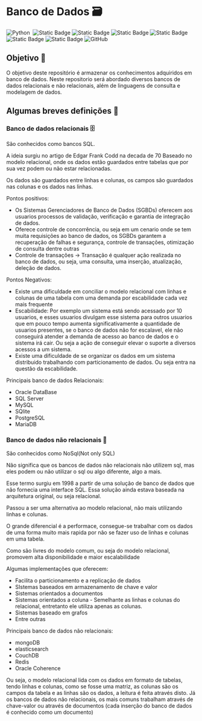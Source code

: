 # Banco de Dados 🗃️

![Python](https://img.shields.io/badge/-Python-05122A?style=flat&logo=python)&nbsp;
![Static Badge](https://img.shields.io/badge/MySQL-05122A?style=flat&logo=mysql&logoColor=blue)
![Static Badge](https://img.shields.io/badge/PostgreSQL-05122A?style=flat&logo=postgresql&logoColor=blue)
![Static Badge](https://img.shields.io/badge/SQLite-05122A?style=flat&logo=sqlite&logoColor=blue)
![Static Badge](https://img.shields.io/badge/MongoDB-05122A?style=flat&logo=mongodb&logoColor=green)
![Static Badge](https://img.shields.io/badge/Redis-05122A?style=flat&logo=redis&logoColor=red)
![Static Badge](https://img.shields.io/badge/CouchDB-05122A?style=plastic&logo=apachecouchdb&logoColor=red)
![GitHub](https://img.shields.io/badge/-GitHub-05122A?style=flat&logo=github)&nbsp;



## Objetivo 🚀

O objetivo deste repositório é armazenar os conhecimentos adquiridos em  banco de dados. Neste repositorio será abordado diversos bancos de dados relacionais e não relacionais, além de linguagens de consulta e modelagem de dados.

## Algumas breves definições 📝

### Banco de dados relacionais 🗄️

São conhecidos como bancos SQL.

A ideia surgiu no artigo de Edgar Frank Codd na decada de 70
Baseado no modelo relacional, onde os dados estão guardados entre tabelas que por sua vez podem ou não estar relacionadas. 

Os dados são guardados entre linhas e colunas, os campos são guardados nas colunas e os dados nas linhas.

Pontos positivos:
- Os Sistemas Gerenciadores de Banco de Dados (SGBDs) oferecem aos usuarios processos de validação, verificação e garantia de integração de dados.
- Oferece controle de concorrência, ou seja em um cenario onde se tem muita requisições ao banco de dados, os SGBDs garantem a recuperação de falhas e segurança,
controle de transações, otimização de consulta dentre outras
- Controle de transações -> Transação é qualquer ação realizada no banco de dados, ou seja, uma consulta, uma inserção, atualização, deleção de dados.

Pontos Negativos:
- Existe uma dificuldade em conciliar o modelo relacional com linhas e colunas de uma tabela com uma demanda por escabilidade cada vez mais frequente
- Escabilidade:  Por exemplo um sistema está sendo acessado por 10 usuarios, e esses usuarios divulgam esse sistema para outros usuarios que em pouco tempo 
aumenta significativamente a quantidade de usuarios presentes, se o banco de dados não for escalavel, ele não conseguirá atender a demanda de acesso ao banco de 
dados e o sistema irá cair. Ou seja a ação de conseguir elevar o suporte a diversos acessos a um sistema. 
- Existe uma dificuldade de se organizar os dados em um sistema distribuido trabalhando com particionamento de dados. Ou seja entra na questão da escabilidade.

Principais banco de dados Relacionais:
- Oracle DataBase
- SQL Server 
- MySQL
- SQlite
- PostgreSQL
- MariaDB

### Banco de dados não relacionais 📁

São conhecidos como NoSql(Not only SQL)

Não significa que os bancos de dados não relacionais não utilizem sql, mas eles podem ou não utilizar o sql ou algo diferente, algo a mais.

Esse termo surgiu em 1998 a partir de uma solução de banco de dados que não fornecia uma interface SQL. Essa solução ainda estava baseada na arquitetura original, ou seja relacional.

Passou a ser uma alternativa ao modelo relacional, não mais utilizando linhas e colunas. 

O grande diferencial é a performace, consegue-se trabalhar com os dados de uma forma muito mais rapida por não se fazer uso de linhas e colunas em uma tabela.

Como são livres do modelo comum, ou seja do modelo relacional, promovem alta disponibilidade e maior escalabilidade

Algumas implementações que oferecem:
- Facilita o particionamento e a replicação de dados
- SIstemas baseados em armazenamento de chave e valor
- Sistemas orientados a documentos
- Sistemas orientados a coluna -  Semelhante as linhas e colunas do relacional, entretanto ele utiliza apenas as colunas.
- Sistemas baseado em grafos
- Entre outras

Principais banco de dados não relacionais:
- mongoDB
- elasticsearch
- CouchDB
- Redis
- Oracle Coherence

Ou seja, o modelo relacional lida com os dados em formato de tabelas, tendo linhas e colunas, como se fosse uma matriz, as colunas são os campos da tabela e as linhas
são os dados, a leitura é feita através disto.
Já os bancos de dados não relacionais, os mais comuns trabalham através de chave-valor ou através de documentos (cada inserção do banco de dados é conhecido como um documento)